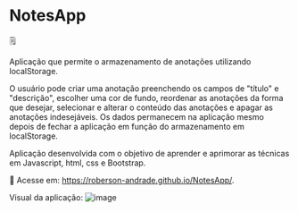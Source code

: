  # NotesApp
:spiral_notepad:

Aplicação que permite o armazenamento de anotações utilizando localStorage.

O usuário pode criar uma anotação preenchendo os campos de "título" e "descrição", escolher uma cor de fundo, reordenar as anotações da forma que desejar, selecionar e alterar o conteúdo das anotações e apagar as anotações indesejáveis. Os dados permanecem na aplicação mesmo depois de fechar a aplicação em função do armazenamento em localStorage.

Aplicação desenvolvida com o objetivo de aprender e aprimorar as técnicas em Javascript, html, css e Bootstrap.

:pushpin: Acesse em: https://roberson-andrade.github.io/NotesApp/.

Visual da aplicação:
![image](https://user-images.githubusercontent.com/78360479/113005639-0953e580-914b-11eb-859c-5e5ea8c40288.png)
